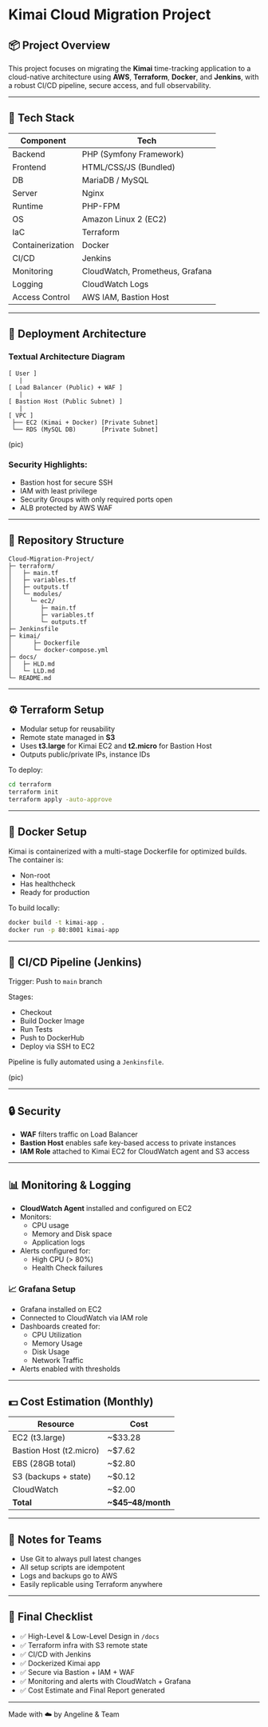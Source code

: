 # Kimai Cloud Migration Project

## 📦 Project Overview

This project focuses on migrating the **Kimai** time-tracking application to a cloud-native architecture using **AWS**, **Terraform**, **Docker**, and **Jenkins**, with a robust CI/CD pipeline, secure access, and full observability.

---

## 🔧 Tech Stack

| Component | Tech |
| --- | --- |
| Backend | PHP (Symfony Framework) |
| Frontend | HTML/CSS/JS (Bundled) |
| DB | MariaDB / MySQL |
| Server | Nginx |
| Runtime | PHP-FPM |
| OS | Amazon Linux 2 (EC2) |
| IaC | Terraform |
| Containerization | Docker |
| CI/CD | Jenkins |
| Monitoring | CloudWatch, Prometheus, Grafana |
| Logging | CloudWatch Logs |
| Access Control | AWS IAM, Bastion Host |

---

## 🚀 Deployment Architecture

### Textual Architecture Diagram

```
[ User ]
   |
[ Load Balancer (Public) + WAF ]
   |
[ Bastion Host (Public Subnet) ]
   |
[ VPC ]
 ├── EC2 (Kimai + Docker) [Private Subnet]
 └── RDS (MySQL DB)       [Private Subnet]

```

(pic)

### Security Highlights:

- Bastion host for secure SSH
- IAM with least privilege
- Security Groups with only required ports open
- ALB protected by AWS WAF

---

## 📁 Repository Structure

```
Cloud-Migration-Project/
├─ terraform/
│   ├─ main.tf
│   ├─ variables.tf
│   ├─ outputs.tf
│   └─ modules/
│     └─ ec2/
│        ├─ main.tf
│        ├─ variables.tf
│        └─ outputs.tf
├─ Jenkinsfile
├─ kimai/
│      ├─ Dockerfile
│      └─ docker-compose.yml
├─ docs/
│   ├─ HLD.md
│   └─ LLD.md
└─ README.md

```

---

## ⚙️ Terraform Setup

- Modular setup for reusability
- Remote state managed in **S3**
- Uses **t3.large** for Kimai EC2 and **t2.micro** for Bastion Host
- Outputs public/private IPs, instance IDs

To deploy:

```bash
cd terraform
terraform init
terraform apply -auto-approve

```

---

## 🐳 Docker Setup

Kimai is containerized with a multi-stage Dockerfile for optimized builds. The container is:

- Non-root
- Has healthcheck
- Ready for production

To build locally:

```bash
docker build -t kimai-app .
docker run -p 80:8001 kimai-app

```

---

## 🔁 CI/CD Pipeline (Jenkins)

Trigger: Push to `main` branch

Stages:

- Checkout
- Build Docker Image
- Run Tests
- Push to DockerHub
- Deploy via SSH to EC2

Pipeline is fully automated using a `Jenkinsfile`.

(pic)

---

## 🔒 Security

- **WAF** filters traffic on Load Balancer
- **Bastion Host** enables safe key-based access to private instances
- **IAM Role** attached to Kimai EC2 for CloudWatch agent and S3 access

---

## 📊 Monitoring & Logging

- **CloudWatch Agent** installed and configured on EC2
- Monitors:
    - CPU usage
    - Memory and Disk space
    - Application logs
- Alerts configured for:
    - High CPU (> 80%)
    - Health Check failures

### 📈 Grafana Setup

- Grafana installed on EC2
- Connected to CloudWatch via IAM role
- Dashboards created for:
    - CPU Utilization
    - Memory Usage
    - Disk Usage
    - Network Traffic
- Alerts enabled with thresholds

---

## 💵 Cost Estimation (Monthly)

| Resource | Cost |
| --- | --- |
| EC2 (t3.large) | ~$33.28 |
| Bastion Host (t2.micro) | ~$7.62 |
| EBS (28GB total) | ~$2.80 |
| S3 (backups + state) | ~$0.12 |
| CloudWatch | ~$2.00 |
| **Total** | **~$45–48/month** |

---

## 📌 Notes for Teams

- Use Git to always pull latest changes
- All setup scripts are idempotent
- Logs and backups go to AWS
- Easily replicable using Terraform anywhere

---

## 📑 Final Checklist

- ✅ High-Level & Low-Level Design in `/docs`
- ✅ Terraform infra with S3 remote state
- ✅ CI/CD with Jenkins
- ✅ Dockerized Kimai app
- ✅ Secure via Bastion + IAM + WAF
- ✅ Monitoring and alerts with CloudWatch + Grafana
- ✅ Cost Estimate and Final Report generated

---

Made with ☁️ by Angeline & Team
